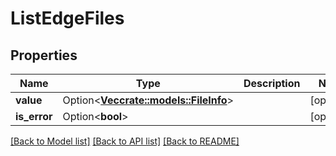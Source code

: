 # ListEdgeFiles

## Properties

Name | Type | Description | Notes
------------ | ------------- | ------------- | -------------
**value** | Option<[**Vec<crate::models::FileInfo>**](FileInfo.md)> |  | [optional]
**is_error** | Option<**bool**> |  | [optional]

[[Back to Model list]](../README.md#documentation-for-models) [[Back to API list]](../README.md#documentation-for-api-endpoints) [[Back to README]](../README.md)


